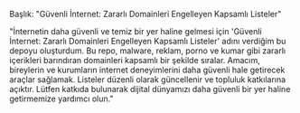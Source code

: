 Başlık: "Güvenli İnternet: Zararlı Domainleri Engelleyen Kapsamlı Listeler"


"İnternetin daha güvenli ve temiz bir yer haline gelmesi için 'Güvenli İnternet: Zararlı Domainleri Engelleyen Kapsamlı Listeler' adını verdiğim bu depoyu oluşturdum. Bu repo, malware, reklam, porno ve kumar gibi zararlı içerikleri barındıran domainleri kapsamlı bir şekilde sıralar. Amacım, bireylerin ve kurumların internet deneyimlerini daha güvenli hale getirecek araçlar sağlamak. Listeler düzenli olarak güncellenir ve topluluk katkılarına açıktır. Lütfen katkıda bulunarak dijital dünyamızı daha güvenli bir yer haline getirmemize yardımcı olun."
